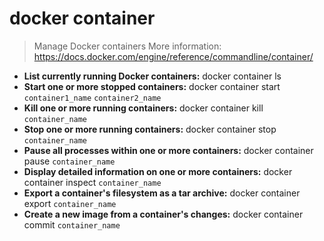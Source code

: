 # docker container
> Manage Docker containers
> More information: <https://docs.docker.com/engine/reference/commandline/container/>
- **List currently running Docker containers:**
docker container ls
- **Start one or more stopped containers:**
docker container start `container1_name` `container2_name`
- **Kill one or more running containers:**
docker container kill `container_name`
- **Stop one or more running containers:**
docker container stop `container_name`
- **Pause all processes within one or more containers:**
docker container pause `container_name`
- **Display detailed information on one or more containers:**
docker container inspect `container_name`
- **Export a container's filesystem as a tar archive:**
docker container export `container_name`
- **Create a new image from a container's changes:**
docker container commit `container_name`
